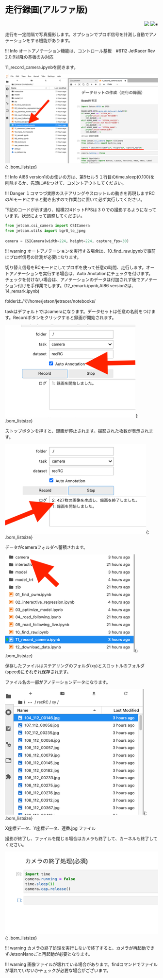 # 走行録画(アルファ版)


<div style="text-align:right;">
<img src="./../img/signatureboardAI86V2.png">
<img src="./../img/signatureboardAI86V1.png">※
</div>

走行を一定間隔で写真撮影します。オプションでプロポ信号を計測し自動でアノテーションをする機能があります。

!!! Info
    オートアノテーション機能は、コントロール基板　#6112 JetRacer Rev 2.0.9以降の基板のみ対応  

11_record_camera.ipynbを開きます。

![](./img/rec/firstPreview.png){: .bom_listsize}

!!! Info
    AI86 version1のお使いの方は、第5セル５１行目のtime.sleep(0.100)を削除するか、先頭に#をつけて、コメントアウトしてください。

!!! Danger
    １コマつづ実際のステアリングやスロットルの動きを再現しますRCのAIモードにすると動き出すので作業台に置いて必ず実行してください。

下記のコードが示す通り、縦横224ドットFPSは３０での撮影するようになっています。状況によって調整してください。

```Python
from jetcam.csi_camera import CSICamera
from jetcam.utils import bgr8_to_jpeg

camera = CSICamera(width=224, height=224, capture_fps=30)
```

!!! warning
    オートアノテーションを実行する場合は、10_find_raw.ipynbで事前にプロポ信号の計測が必要になります。

切り替え信号をRCモードにしてプロポを使って任意の時間、走行します。オートアノテーションを実行する場合は、Auto Anotationにチェックを付けます。
チェックを付けない場合は、アノテーションのデータは付加されず後でアノテーション付けを手作業でします。(12_remark.ipynb,AI86 version2は、14_remark.ipynb)

folderは./で/home/jetson/jetracer/notebooks/

taskはデフォルトではcameraになります。データセットは任意の名前をつけます。Recordボタンをクリックすると録画が開始されます。

![](./img/rec/AutoAnotationCheak.png){: .bom_listsize}

ストップボタンを押すと、録画が停止されます。撮影された枚数が表示されます。

![](./img/rec/recStop.png){: .bom_listsize}

データがcameraフォルダへ蓄積されます。

![](./img/rec/cameraFolderMaking.png){: .bom_listsize}

保存したファイルはステアリングのフォルダ(xy)とスロットルのフォルダ(speed)にそれぞれ保存されます。

ファイル名の一部がアノテーションデータになります。

![](./img/rec/fileview.png){: .bom_listsize}

X座標データ、Y座標データ、連番.jpg ファイル

撮影が終了し、ファイルを閉じる場合はカメラも終了して、カーネルも終了してください。

![](./img/rec/cameraStop.png){: .bom_listsize}

!!! warning
    カメラの終了処理を実行しないで終了すると、カメラが再起動できずJetsonNanoごと再起動が必要となります。

!!! warning
    画像ファイルが壊れている場合があります。findコマンドでファイルが壊れていないかチェックが必要な場合がございます。
